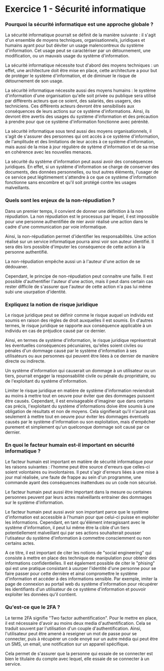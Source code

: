 # Exercice 1 - Sécurité informatique

### Pourquoi la sécurité informatique est une approche globale ?

La sécurité informatique pourrait se définit de la manière suivante : il s'agit d'un ensemble de moyens techniques, organisationnels, juridiques et humains ayant pour but déviter un usage malencontreux du système d'information. Cet usage peut se caractériser par un détournement, une modification, ou un mauvais usage du système d'information.

La sécurité informatique nécessite tout d'abord des moyens techniques : un effet, une architecture doit être mise en place, cette architecture a pour but de protéger le système d'information, et de diminuer le risque de détournement de son usage. 

La sécurité informatique nécessite aussi des moyens humains : le système d'information d'une organisation qu'elle soit privée ou publique sera utilisé par différents acteurs que ce soient, des salariés, des usagers, des techniciens. Ces différents acteurs devront être sensibilisés aux conséquences de leurs actions sur ce système d'informations. Ainsi, ils devront être avertis des usages du système d'information et des précaution à prendre pour que ce système d'information fonctionne avec pérénité.

La sécurité informatique sous tend aussi des moyens organisationnels, il s'agit de s'assurer des personnes qui ont accès à ce système d'information, de l'amplitude et des limitations de leur accès à ce système d'information, mais aussi de la mise à jour régulière de sytème d'information et de sa mise en cohérence avec les nouvelles menaces. 

La sécurité du système d'information peut aussi avoir des conséquences juridiques. En effet, si un système d'information se charge de conserver des documents, des données personnelles, ou tout autres éléments, l'usager de ce service peut légitimement s'attendre à ce que ce système d'information fonctionne sans encombre et qu'il soit protégé contre les usages malveillants. 

### Quels sont les enjeux de la non-répudiation ?

Dans un premier temps, il convient de donner une définition à la non répudiation. La non répudiation est le processus par lequel, il est impossible pour une personne authentifiée de nier avoir réalisé une action dans le cadre d'une communication par voie informatique.

Ainsi, la non-répudiation permet d'identifier les responsabilités. Une action réalisé sur un service informatique pourra ainsi voir son auteur identifié. Il sera dès lors possible d'imputer les conséquence de cette action à la personne authentifié. 

La non-répudiation empêche aussi un à l'auteur d'une action de se dédouaner.

Cependant, le principe de non-répudiation peut connaitre une faille. Il est possible d'authentifier l'auteur d'une action, mais il peut dans certain cas rester difficile de s'assurer que l'auteur de cette action n'a pas lui même subi une usurpation d'identité. 

### Expliquez la notion de risque juridique


Le risque juridique peut se définir comme le risque auquel un individu est soumis en raison des règles de droit auxquelles il est soumis. En d'autres termes, le risque juridique se rapporte aux conséquence applicable à un individu en cas de préjudice causé par ce dernier. 

Ainsi, en termes de système d'information, le risque juridique représentrait les éventuelles conséquences pécuniaires, qu'elles soient civiles ou pénales d'un dommage causé par le système d'information à ses utilisateurs ou aux personnes qui peuvent être liées à ce dernier de manière directe ou indirecte.

Un système d'information qui causerait un dommage à un utilisateur ou un tiers, pourrait engager la responsabilité civile ou pénale du propriétaire, ou de l'exploitant du système d'information.

Limiter le risque juridique en matière de système d'information reviendrait au moins à mettre tout en oeuvre pour éviter que des dommages puissent être causés. Cependant, il est envisageable d'imaginer que dans certains cas précis, l'exploitant du système d'informations doive être soumis à une obligation de résultats et non de moyens. Cela signifierait qu'il n'aurait pas seulement à mettre tout en oeuvre pour éviter les dommages éventuels causés par le système d'information ou son exploitation, mais d'empêcher purement et simplement qu'un quelconque dommage soit causé par ce dernier.

### En quoi le facteur humain est-il important en sécurité informatique ?

Le facteur humain est important en matière de sécurité informatique pour les raisons suivantes : l'homme peut être source d'erreurs que celles-ci soient volontaires ou involontaires. Il peut s'agir d'erreurs liées à une mise à jour mal réalisée, une faute de frappe au sein d'un programme, une commande ayant des conséquences inattendues ou un code non sécurisé. 

Le facteur humain peut aussi être important dans la mesure ou certaines personnes peuvent par leurs actes malveillants entrainer des dommages sur le système d'information.

Le facteur humain peut aussi avoir son important parce que le système d'information est accessible à l'humain pour que celui-ci puisse en exploiter les informations. Cependant, en tant qu'élément interagissant avec le système d'information, il peut lui même être la cible d'un tiers potentiellement malveillant qui par ses actions souhaiterait pousser l'utisateur du système d'information à commettre consciemment ou non certains actes. 

A ce titre, il est important de citer les notions de "social engineering" qui consiste à mettre en place des technique de manipulation pour obtenir des informations confidentielles. Il est également possible de citer le "phising" qui est une pratique consistant à usurper l'identité d'une personne pour se faire passer pour cette dernière et ainsi compromettre le système d'information et accéder à des informations sensible. Par exemple, imiter la page de connexion au portail web du système d'information pour récupérer les identifiants d'un utilisateur de ce système d'information et pouvoir exploiter les données qu'il contient.

### Qu'est-ce que le 2FA ? 

Le terme 2FA signifie "Two factor authentification". Pour le mettre en place, il est nécessaire d'avoir au moins deux media d'authentification. Cela se traduit souvent par l'utilisation d'un couple d'authentification. Ainsi, l'utilisateur peut être amené à reseigner un mot de passe pour se connecter, puis à récupérer un code enoyé sur un autre média qui peut être un SMS, un email, une notification sur un appareil spécifique.

Cela permet de s'assurer que la personne qui essaie de se connecter est bien le titulaire du compte avec lequel, elle essaie de se connecter à un service.
